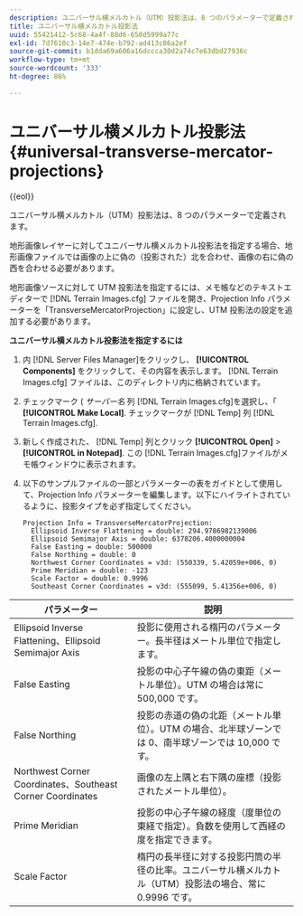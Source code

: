 ```yaml
---
description: ユニバーサル横メルカトル（UTM）投影法は、8 つのパラメーターで定義されます。
title: ユニバーサル横メルカトル投影法
uuid: 55421412-5c68-4a4f-88d6-650d5999a77c
exl-id: 7d7610c3-14e7-474e-b792-ad413c86a2ef
source-git-commit: b1dda69a606a16dccca30d2a74c7e63dbd27936c
workflow-type: tm+mt
source-wordcount: '333'
ht-degree: 86%

---
```


# ユニバーサル横メルカトル投影法{#universal-transverse-mercator-projections}

{{eol}}

ユニバーサル横メルカトル（UTM）投影法は、8 つのパラメーターで定義されます。

地形画像レイヤーに対してユニバーサル横メルカトル投影法を指定する場合、地形画像ファイルでは画像の上に偽の（投影された）北を合わせ、画像の右に偽の西を合わせる必要があります。

地形画像ソースに対して UTM 投影法を指定するには、メモ帳などのテキストエディターで [!DNL Terrain Images.cfg] ファイルを開き、Projection Info パラメーターを「TransverseMercatorProjection」に設定し、UTM 投影法の設定を追加する必要があります。

**ユニバーサル横メルカトル投影法を指定するには**

1. 内 [!DNL Server Files Manager]をクリックし、 **[!UICONTROL Components]** をクリックして、その内容を表示します。 [!DNL Terrain Images.cfg] ファイルは、このディレクトリ内に格納されています。

1. チェックマーク ( *サーバー名* 列 [!DNL Terrain Images.cfg]を選択し、「 **[!UICONTROL Make Local]**. チェックマークが [!DNL Temp] 列 [!DNL Terrain Images.cfg].

1. 新しく作成された、 [!DNL Temp] 列とクリック **[!UICONTROL Open]** > **[!UICONTROL in Notepad]**. この [!DNL Terrain Images.cfg]ファイルがメモ帳ウィンドウに表示されます。

1. 以下のサンプルファイルの一部とパラメーターの表をガイドとして使用して、Projection Info パラメーターを編集します。以下にハイライトされているように、投影タイプを必ず指定してください。

   ```
   Projection Info = TransverseMercatorProjection:
     Ellipsoid Inverse Flattening = double: 294.9786982139006
     Ellipsoid Semimajor Axis = double: 6378206.4000000004
     False Easting = double: 500000
     False Northing = double: 0
     Northwest Corner Coordinates = v3d: (550339, 5.42059e+006, 0)
     Prime Meridian = double: -123
     Scale Factor = double: 0.9996
     Southeast Corner Coordinates = v3d: (555099, 5.41356e+006, 0)
   ```

| パラメーター | 説明 |
|---|---|
| Ellipsoid Inverse Flattening、Ellipsoid Semimajor Axis | 投影に使用される楕円のパラメーター。長半径はメートル単位で指定します。 |
| False Easting | 投影の中心子午線の偽の東距（メートル単位）。UTM の場合は常に 500,000 です。 |
| False Northing | 投影の赤道の偽の北距（メートル単位）。UTM の場合、北半球ゾーンでは 0、南半球ゾーンでは 10,000 です。 |
| Northwest Corner Coordinates、Southeast Corner Coordinates | 画像の左上隅と右下隅の座標（投影されたメートル単位）。 |
| Prime Meridian | 投影の中心子午線の経度（度単位の東経で指定）。負数を使用して西経の度を指定できます。 |
| Scale Factor | 楕円の長半径に対する投影円筒の半径の比率。ユニバーサル横メルカトル（UTM）投影法の場合、常に 0.9996 です。 |
